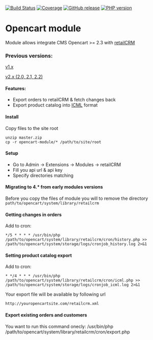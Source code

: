 [![Build Status](https://img.shields.io/travis/retailcrm/opencart-module/master.svg?style=flat-square)](https://travis-ci.org/retailcrm/opencart-module)
[![Coverage](https://img.shields.io/codecov/c/gh/retailcrm/opencart-module/master.svg?style=flat-square)](https://codecov.io/gh/retailcrm/opencart-module)
[![GitHub release](https://img.shields.io/github/release/retailcrm/opencart-module.svg?style=flat-square)](https://github.com/retailcrm/opencart-module/releases)
[![PHP version](https://img.shields.io/badge/PHP->=5.4-blue.svg?style=flat-square)](https://php.net/)

Opencart module
===============

Module allows integrate CMS Opencart >= 2.3 with [retailCRM](http://retailcrm.pro)

### Previous versions:

[v1.x](https://github.com/retailcrm/opencart-module/tree/v1.x)

[v2.x (2.0, 2.1, 2.2)](https://github.com/retailcrm/opencart-module/tree/v2.2)

#### Features:

* Export orders to retailCRM & fetch changes back
* Export product catalog into [ICML](http://www.retailcrm.pro/docs/Developers/ICML) format

#### Install

Copy files to the site root

```
unzip master.zip
cp -r opencart-module/* /path/to/site/root
```

#### Setup

* Go to Admin -> Extensions -> Modules -> retailCRM
* Fill you api url & api key
* Specify directories matching

#### Migrating to 4.* from early modules versions

Before you copy the files of module you will to remove the directory `path/to/opencart/system/library/retailcrm`

#### Getting changes in orders

Add to cron:

```
*/5 * * * * /usr/bin/php /path/to/opencart/system/library/retailcrm/cron/history.php >> /path/to/opencart/system/storage/logs/cronjob_history.log 2>&1
```

#### Setting product catalog export

Add to cron:

```
* */4 * * * /usr/bin/php /path/to/opencart/system/library/retailcrm/cron/icml.php >> /path/to/opencart/system/storage/logs/cronjob_icml.log 2>&1
```

Your export file will be available by following url

```
http://youropencartsite.com/retailcrm.xml
```

#### Export existing orders and customers

You want to run this command onecly:
/usr/bin/php /path/to/opencart/system/library/retailcrm/cron/export.php
